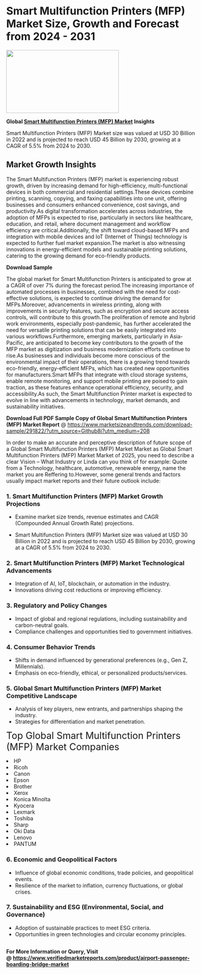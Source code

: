 <H1>Smart Multifunction Printers (MFP) Market Size, Growth and Forecast from 2024 - 2031</H1><img class="aligncenter size-medium wp-image-584254" src="https://thirdeyenews.in/wp-content/uploads/2024/09/Global-Market-Research-300x168.jpeg" alt="" width="300" height="168" /><p><strong>Global&nbsp;<a href="https://www.marketsizeandtrends.com/download-sample/291822/?utm_source=Github8j?utm_medium=208">Smart Multifunction Printers (MFP) Market</a> Insights</strong></p><p>Smart Multifunction Printers (MFP) Market size was valued at USD 30 Billion in 2022 and is projected to reach USD 45 Billion by 2030, growing at a CAGR of 5.5% from 2024 to 2030.</p><p><h2>Market Growth Insights</h2> <p>The Smart Multifunction Printers (MFP) market is experiencing robust growth, driven by increasing demand for high-efficiency, multi-functional devices in both commercial and residential settings.These devices combine printing, scanning, copying, and faxing capabilities into one unit, offering businesses and consumers enhanced convenience, cost savings, and productivity.As digital transformation accelerates across industries, the adoption of MFPs is expected to rise, particularly in sectors like healthcare, education, and retail, where document management and workflow efficiency are critical.Additionally, the shift toward cloud-based MFPs and integration with mobile devices and IoT (Internet of Things) technology is expected to further fuel market expansion.The market is also witnessing innovations in energy-efficient models and sustainable printing solutions, catering to the growing demand for eco-friendly products.</p> <p><strong>Download Sample</strong></p> <p>The global market for Smart Multifunction Printers is anticipated to grow at a CAGR of over 7% during the forecast period.The increasing importance of automated processes in businesses, combined with the need for cost-effective solutions, is expected to continue driving the demand for MFPs.Moreover, advancements in wireless printing, along with improvements in security features, such as encryption and secure access controls, will contribute to this growth.The proliferation of remote and hybrid work environments, especially post-pandemic, has further accelerated the need for versatile printing solutions that can be easily integrated into various workflows.Furthermore, emerging markets, particularly in Asia-Pacific, are anticipated to become key contributors to the growth of the MFP market as digitization and business modernization efforts continue to rise.As businesses and individuals become more conscious of the environmental impact of their operations, there is a growing trend towards eco-friendly, energy-efficient MFPs, which has created new opportunities for manufacturers.Smart MFPs that integrate with cloud storage systems, enable remote monitoring, and support mobile printing are poised to gain traction, as these features enhance operational efficiency, security, and accessibility.As such, the Smart Multifunction Printer market is expected to evolve in line with advancements in technology, market demands, and sustainability initiatives.<p><span class=""><strong>Download Full PDF Sample Copy of Global Smart Multifunction Printers (MFP) Market Report</strong> @ <a href="https://www.marketsizeandtrends.com/download-sample/291822/?utm_source=Github8j?utm_medium=208" target="_blank">https://www.marketsizeandtrends.com/download-sample/291822/?utm_source=Github8j?utm_medium=208</a></span></p><p>In order to make an accurate and perceptive description of future scope of a Global&nbsp;Smart Multifunction Printers (MFP) Market Market as Global&nbsp;Smart Multifunction Printers (MFP) Market Market of 2025, you need to describe a clear Vision &ndash; What Industry or Linda can you think of for example: Quote from a Technology, healthcare, automotive, renewable energy, name the market you are Reffering to.However, some general trends and factors usually impact market reports and their future outlook include:</p><h3>1.&nbsp;<strong>Smart Multifunction Printers (MFP) Market Growth Projections</strong></h3><ul><li>Examine market size trends, revenue estimates and CAGR (Compounded Annual Growth Rate) projections.</li><li><p>Smart Multifunction Printers (MFP) Market size was valued at USD 30 Billion in 2022 and is projected to reach USD 45 Billion by 2030, growing at a CAGR of 5.5% from 2024 to 2030.</p></li></ul><h3>2.&nbsp;<strong>Smart Multifunction Printers (MFP) Market Technological Advancements</strong></h3><ul><li>Integration of AI, IoT, blockchain, or automation in the industry.</li><li>Innovations driving cost reductions or improving efficiency.</li></ul><h3>3.&nbsp;<strong>Regulatory and Policy Changes</strong></h3><ul><li>Impact of global and regional regulations, including sustainability and carbon-neutral goals.</li><li>Compliance challenges and opportunities tied to government initiatives.</li></ul><h3>4.&nbsp;<strong>Consumer Behavior Trends</strong></h3><ul><li>Shifts in demand influenced by generational preferences (e.g., Gen Z, Millennials).</li><li>Emphasis on eco-friendly, ethical, or personalized products/services.</li></ul><h3>5.&nbsp;<strong>Global Smart Multifunction Printers (MFP) Market Competitive Landscape</strong></h3><ul><li>Analysis of key players, new entrants, and partnerships shaping the industry.</li><li>Strategies for differentiation and market penetration.</li></ul><p data-pm-slice="1 1 []"><span style="color: inherit; font-family: inherit; font-size: 25px;">Top Global Smart Multifunction Printers (MFP) Market Companies</span></p><div class="" data-test-id=""><p><li>HP</li><li> Ricoh</li><li> Canon</li><li> Epson</li><li> Brother</li><li> Xerox</li><li> Konica Minolta</li><li> Kyocera</li><li> Lexmark</li><li> Toshiba</li><li> Sharp</li><li> Oki Data</li><li> Lenovo</li><li> PANTUM</li></p></div><h3>6.&nbsp;<strong>Economic and Geopolitical Factors</strong></h3><ul><li>Influence of global economic conditions, trade policies, and geopolitical events.</li><li>Resilience of the market to inflation, currency fluctuations, or global crises.</li></ul><h3>7.&nbsp;<strong>Sustainability and ESG (Environmental, Social, and Governance)</strong></h3><ul><li>Adoption of sustainable practices to meet ESG criteria.</li><li>Opportunities in green technologies and circular economy principles.</li></ul><h2><strong style="font-size: 14px;">For More Information or Query, Visit @&nbsp;</strong><a style="background-color: #ffffff; font-size: 14px;" href="https://www.marketsizeandtrends.com/report/smart-multifunction-printers-mfp-market/" target="_blank">https://www.verifiedmarketreports.com/product/airport-passenger-boarding-bridge-market</a></h2>